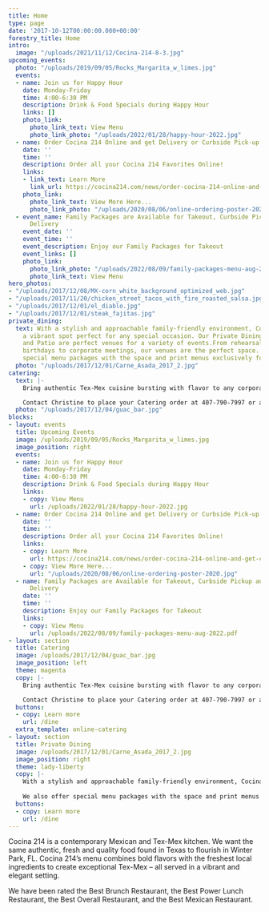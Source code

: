 ```yaml
---
title: Home
type: page
date: '2017-10-12T00:00:00.000+00:00'
forestry_title: Home
intro:
  image: "/uploads/2021/11/12/Cocina-214-8-3.jpg"
upcoming_events:
  photo: "/uploads/2019/09/05/Rocks_Margarita_w_limes.jpg"
  events:
  - name: Join us for Happy Hour
    date: Monday-Friday
    time: 4:00-6:30 PM
    description: Drink & Food Specials during Happy Hour
    links: []
    photo_link:
      photo_link_text: View Menu
      photo_link_photo: "/uploads/2022/01/28/happy-hour-2022.jpg"
  - name: Order Cocina 214 Online and get Delivery or Curbside Pick-up!
    date: ''
    time: ''
    description: Order all your Cocina 214 Favorites Online!
    links:
    - link_text: Learn More
      link_url: https://cocina214.com/news/order-cocina-214-online-and-get-curbside-pick-up-or-delivery/
    photo_link:
      photo_link_text: View More Here...
      photo_link_photo: "/uploads/2020/08/06/online-ordering-poster-2020.jpg"
  - event_name: Family Packages are Available for Takeout, Curbside Pickup and/or
      Delivery
    event_date: ''
    event_time: ''
    event_description: Enjoy our Family Packages for Takeout
    event_links: []
    photo_link:
      photo_link_photo: "/uploads/2022/08/09/family-packages-menu-aug-2022.pdf"
      photo_link_text: View Menu
hero_photos:
- "/uploads/2017/12/08/MX-corn_white_background_optimized_web.jpg"
- "/uploads/2017/11/20/chicken_street_tacos_with_fire_roasted_salsa.jpg"
- "/uploads/2017/12/01/el_diablo.jpg"
- "/uploads/2017/12/01/steak_fajitas.jpg"
private_dining:
  text: With a stylish and approachable family-friendly environment, Cocina 214 is
    a vibrant spot perfect for any special occasion. Our Private Dining Room, Bar
    and Patio are perfect venues for a variety of events.From rehearsal dinners to
    birthdays to corporate meetings, our venues are the perfect space. We also offer
    special menu packages with the space and print menus exclusively for your event!
  photo: "/uploads/2017/12/01/Carne_Asada_2017_2.jpg"
catering:
  text: |-
    Bring authentic Tex-Mex cuisine bursting with flavor to any corporate, wedding or private event by selecting Cocina 214 as your catering preference. Whether the event is small or large, Cocina 214 offers a wide variety of dishes that caters to all types of palates. Cocina 214 catering combines the experience of freshly made food with dedicated high quality service to make a perfect eating experience at any event. Make your event buzz with excitement over the authentic and deliciousness Tex-Mex food provided by Cocina 214 catering service.

    Contact Christine to place your Catering order at 407-790-7997 or at catering@cocina214.com
  photo: "/uploads/2017/12/04/guac_bar.jpg"
blocks:
- layout: events
  title: Upcoming Events
  image: /uploads/2019/09/05/Rocks_Margarita_w_limes.jpg
  image_position: right
  events:
  - name: Join us for Happy Hour
    date: Monday-Friday
    time: 4:00-6:30 PM
    description: Drink & Food Specials during Happy Hour
    links:
    - copy: View Menu
      url: /uploads/2022/01/28/happy-hour-2022.jpg
  - name: Order Cocina 214 Online and get Delivery or Curbside Pick-up!
    date: ''
    time: ''
    description: Order all your Cocina 214 Favorites Online!
    links:
    - copy: Learn More
      url: https://cocina214.com/news/order-cocina-214-online-and-get-curbside-pick-up-or-delivery/
    - copy: View More Here...
      url: "/uploads/2020/08/06/online-ordering-poster-2020.jpg"
  - name: Family Packages are Available for Takeout, Curbside Pickup and/or
      Delivery
    date: ''
    time: ''
    description: Enjoy our Family Packages for Takeout
    links:
    - copy: View Menu
      url: /uploads/2022/08/09/family-packages-menu-aug-2022.pdf
- layout: section
  title: Catering
  image: /uploads/2017/12/04/guac_bar.jpg
  image_position: left
  theme: magenta
  copy: |-
    Bring authentic Tex-Mex cuisine bursting with flavor to any corporate, wedding or private event by selecting Cocina 214 as your catering preference. Whether the event is small or large, Cocina 214 offers a wide variety of dishes that caters to all types of palates. Cocina 214 catering combines the experience of freshly made food with dedicated high quality service to make a perfect eating experience at any event. Make your event buzz with excitement over the authentic and deliciousness Tex-Mex food provided by Cocina 214 catering service.

    Contact Christine to place your Catering order at 407-790-7997 or at catering@cocina214.com
  buttons:
  - copy: Learn more
    url: /dine
  extra_template: online-catering
- layout: section
  title: Private Dining
  image: /uploads/2017/12/01/Carne_Asada_2017_2.jpg
  image_position: right
  theme: lady-liberty
  copy: |-
    With a stylish and approachable family-friendly environment, Cocina 214 is a vibrant spot perfect for any special occasion. Our Private Dining Room, Bar and Patio are perfect venues for a variety of events.From rehearsal dinners to birthdays to corporate meetings, our venues are the perfect space. 
    
    We also offer special menu packages with the space and print menus exclusively for your event!
  buttons:
  - copy: Learn more
    url: /dine
---
```

Cocina 214 is a contemporary Mexican and Tex-Mex kitchen. We want the same authentic, fresh and quality food found in Texas to flourish in Winter Park, FL. Cocina 214’s menu combines bold flavors with the freshest local ingredients to create exceptional Tex-Mex – all served in a vibrant and elegant setting.

We have been rated the Best Brunch Restaurant, the Best Power Lunch Restaurant, the Best Overall Restaurant, and the Best Mexican Restaurant.